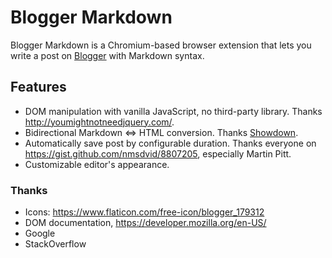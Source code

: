 # Blogger Markdown

Blogger Markdown is a Chromium-based browser extension that lets you write a post on [Blogger](https://blogger.com) with Markdown syntax.

## Features

* DOM manipulation with vanilla JavaScript, no third-party library. Thanks http://youmightnotneedjquery.com/.
* Bidirectional Markdown <=> HTML conversion. Thanks [Showdown](https://github.com/showdownjs/showdown).
* Automatically save post by configurable duration. Thanks everyone on https://gist.github.com/nmsdvid/8807205, especially Martin Pitt.
* Customizable editor's appearance.

### Thanks

- Icons: https://www.flaticon.com/free-icon/blogger_179312
- DOM documentation, https://developer.mozilla.org/en-US/
- Google
- StackOverflow
